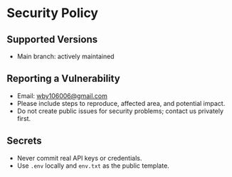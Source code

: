 # Security Policy

## Supported Versions
- Main branch: actively maintained

## Reporting a Vulnerability
- Email: wby106006@gmail.com
- Please include steps to reproduce, affected area, and potential impact.
- Do not create public issues for security problems; contact us privately first.

## Secrets
- Never commit real API keys or credentials.
- Use `.env` locally and `env.txt` as the public template.
